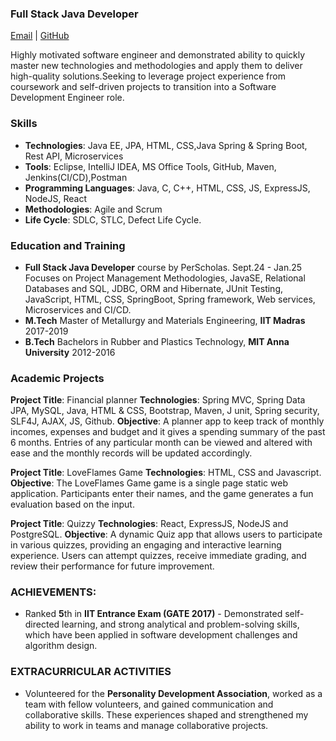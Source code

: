 ### Full Stack Java Developer

[Email](alagusoundarya1995@gmail.com) | [GitHub](https://github.com/AlagusoundaryaManivasagam)

 

Highly motivated software engineer and demonstrated ability to quickly master new technologies and methodologies and apply them to deliver high-quality solutions.Seeking to leverage project experience from coursework and self-driven projects to transition into a Software Development Engineer role.
      
      
### Skills
- **Technologies**: Java EE, JPA, HTML, CSS,Java Spring & Spring Boot, Rest API, Microservices
- **Tools**: Eclipse, IntelliJ IDEA,  MS Office Tools, GitHub, Maven, Jenkins(CI/CD),Postman
- **Programming Languages**: Java, C, C++,  HTML, CSS, JS, ExpressJS, NodeJS, React
- **Methodologies**: Agile and Scrum
- **Life Cycle**: SDLC, STLC, Defect Life Cycle.

### Education and Training
- **Full Stack Java Developer** course by PerScholas.        Sept.24 - Jan.25
  Focuses on Project Management Methodologies, JavaSE, Relational Databases and SQL, JDBC, ORM and Hibernate, JUnit Testing, JavaScript, HTML, CSS, SpringBoot, Spring framework, Web services, Microservices and CI/CD.
- **M.Tech** Master of Metallurgy and Materials Engineering, **IIT Madras** 2017-2019          	    
- **B.Tech** Bachelors in Rubber and Plastics Technology,  **MIT Anna University** 2012-2016              
### Academic Projects
**Project Title**: Financial planner
**Technologies**: Spring MVC, Spring Data JPA, MySQL, Java, HTML & CSS, Bootstrap, Maven, J unit, Spring security, SLF4J, AJAX, JS, Github.
**Objective**: A planner app to keep track of monthly incomes, expenses and budget and it gives a spending summary of the past 6 months. Entries of any particular month can be viewed and altered with ease and the monthly records will be updated accordingly.

**Project Title**: LoveFlames  Game
**Technologies**: HTML, CSS and Javascript.
**Objective**: The LoveFlames Game game is a single page static web application. Participants enter their names, and the game generates a fun evaluation based on the input.

**Project Title**: Quizzy
**Technologies**: React, ExpressJS, NodeJS and PostgreSQL.
**Objective**: A dynamic Quiz app that allows users to participate in various quizzes, providing an engaging and interactive learning experience. Users can attempt quizzes, receive immediate grading, and review their performance for future improvement.

### ACHIEVEMENTS:
- Ranked **5**th in **IIT Entrance Exam (GATE 2017)** - Demonstrated self-directed learning, and strong analytical and problem-solving skills, which have been applied in software development challenges and algorithm design. 

### EXTRACURRICULAR ACTIVITIES
- Volunteered for the **Personality Development Association**, worked as a team with fellow volunteers, and gained communication and collaborative skills. These experiences shaped and strengthened my ability to work in teams and manage collaborative projects.

